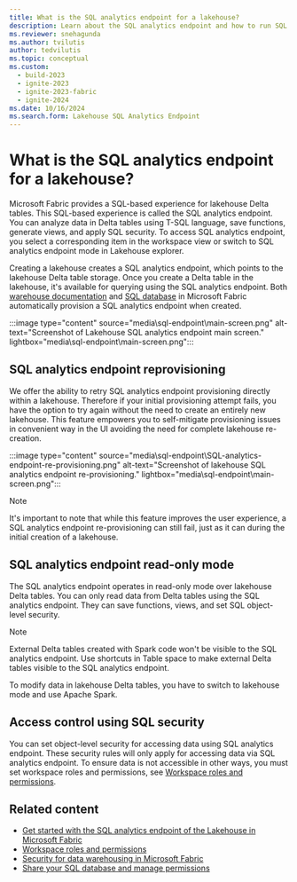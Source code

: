 ```yaml
---
title: What is the SQL analytics endpoint for a lakehouse?
description: Learn about the SQL analytics endpoint and how to run SQL queries directly on Fabric lakehouse tables.
ms.reviewer: snehagunda
ms.author: tvilutis
author: tedvilutis
ms.topic: conceptual
ms.custom:
  - build-2023
  - ignite-2023
  - ignite-2023-fabric
  - ignite-2024
ms.date: 10/16/2024
ms.search.form: Lakehouse SQL Analytics Endpoint
---
```


# What is the SQL analytics endpoint for a lakehouse?

Microsoft Fabric provides a SQL-based experience for lakehouse Delta tables. This SQL-based experience is called the SQL analytics endpoint. You can analyze data in Delta tables using T-SQL language, save functions, generate views, and apply SQL security. To access SQL analytics endpoint, you select a corresponding item in the workspace view or switch to SQL analytics endpoint mode in Lakehouse explorer.

Creating a lakehouse creates a SQL analytics endpoint, which points to the lakehouse Delta table storage. Once you create a Delta table in the lakehouse, it's available for querying using the SQL analytics endpoint. Both [warehouse documentation](../data-warehouse/data-warehousing.md#sql-analytics-endpoint-of-the-lakehouse) and [SQL database](../database/sql/overview.md) in Microsoft Fabric automatically provision a SQL analytics endpoint when created.

:::image type="content" source="media\sql-endpoint\main-screen.png" alt-text="Screenshot of Lakehouse SQL analytics endpoint main screen." lightbox="media\sql-endpoint\main-screen.png":::

## SQL analytics endpoint reprovisioning

We offer the ability to retry SQL analytics endpoint provisioning directly within a lakehouse. Therefore if your initial provisioning attempt fails, you have the option to try again without the need to create an entirely new lakehouse. This feature empowers you to self-mitigate provisioning issues in convenient way in the UI avoiding the need for complete lakehouse re-creation.

:::image type="content" source="media\sql-endpoint\SQL-analytics-endpoint-re-provisioning.png" alt-text="Screenshot of lakehouse SQL analytics endpoint re-provisioning." lightbox="media\sql-endpoint\main-screen.png":::

> [!NOTE]
> It's important to note that while this feature improves the user experience, a SQL analytics endpoint re-provisioning can still fail, just as it can during the initial creation of a lakehouse.

## SQL analytics endpoint read-only mode

The SQL analytics endpoint operates in read-only mode over lakehouse Delta tables. You can only read data from Delta tables using the SQL analytics endpoint. They can save functions, views, and set SQL object-level security.

> [!NOTE]
> External Delta tables created with Spark code won't be visible to the SQL analytics endpoint. Use shortcuts in Table space to make external Delta tables visible to the SQL analytics endpoint.

To modify data in lakehouse Delta tables, you have to switch to lakehouse mode and use Apache Spark.

## Access control using SQL security

You can set object-level security for accessing data using SQL analytics endpoint. These security rules will only apply for accessing data via SQL analytics endpoint. To ensure data is not accessible in other ways, you must set workspace roles and permissions, see [Workspace roles and permissions](workspace-roles-lakehouse.md).

## Related content

- [Get started with the SQL analytics endpoint of the Lakehouse in Microsoft Fabric](../data-warehouse/data-warehousing.md#sql-analytics-endpoint-of-the-lakehouse)
- [Workspace roles and permissions](workspace-roles-lakehouse.md)
- [Security for data warehousing in Microsoft Fabric](../data-warehouse/security.md)
- [Share your SQL database and manage permissions](../database/sql/share-sql-manage-permission.md)
